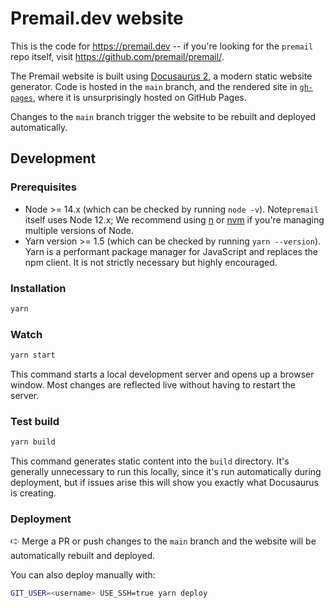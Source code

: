 # Premail.dev website

This is the code for <https://premail.dev> -- if you're looking for the `premail` repo itself, visit <https://github.com/premail/premail/>.

The Premail website is built using [Docusaurus 2](https://docusaurus.io/), a modern static website generator. Code is hosted in the `main` branch, and the rendered site in [`gh-pages`](https://github.com/premail/website/tree/gh-pages), where it is unsurprisingly hosted on GitHub Pages.

Changes to the `main` branch trigger the website to be rebuilt and deployed automatically.

## Development

### Prerequisites

- Node >= 14.x (which can be checked by running `node -v`). Note`premail` itself uses Node 12.x; We recommend using [n](https://github.com/tj/n) or
[nvm](https://github.com/nvm-sh/nvm) if you're managing multiple versions of
Node.
- Yarn version >= 1.5 (which can be checked by running `yarn --version`). Yarn is a performant package manager for JavaScript and replaces the npm client. It is not strictly necessary but highly encouraged.

### Installation

```sh
yarn
```

### Watch

```sh
yarn start
```

This command starts a local development server and opens up a browser window. Most changes are reflected live without having to restart the server.

### Test build

```sh
yarn build
```

This command generates static content into the `build` directory. It's generally unnecessary to run this locally, since it's run automatically during deployment, but if issues arise this will show you exactly what Docusaurus is creating.

### Deployment

🢧 Merge a PR or push changes to the `main` branch and the website will be automatically rebuilt and deployed.

You can also deploy manually with:

```sh
GIT_USER=<username> USE_SSH=true yarn deploy
```
